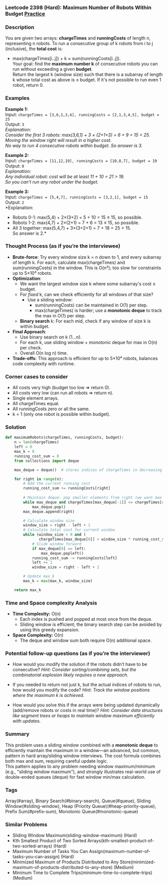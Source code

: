 ### Leetcode 2398 (Hard): Maximum Number of Robots Within Budget [Practice](https://leetcode.com/problems/maximum-number-of-robots-within-budget)

### Description  
You are given two arrays: **chargeTimes** and **runningCosts** of length n, representing n robots. To run a consecutive group of k robots from i to j (inclusive), the **total cost** is:  
- max(chargeTimes[i..j]) + k × sum(runningCosts[i..j]).  
Your goal: find the **maximum number k** of consecutive robots you can run without exceeding a given **budget**.  
Return the largest k (window size) such that there is a subarray of length k whose total cost as above is ≤ budget. If it's not possible to run even 1 robot, return 0.

### Examples  

**Example 1:**  
Input: `chargeTimes = [3,6,1,3,4], runningCosts = [2,1,3,4,5], budget = 25`  
Output: `3`  
*Explanation:  
Consider the first 3 robots: max(3,6,1) + 3 × (2+1+3) = 6 + 9 = 15 < 25.  
Moving the window right will result in a higher cost.  
No way to run 4 consecutive robots within budget. So answer is 3.*

**Example 2:**  
Input: `chargeTimes = [11,12,19], runningCosts = [10,8,7], budget = 19`  
Output: `0`  
*Explanation:  
Any individual robot: cost will be at least 11 + 10 = 21 > 19.  
So you can’t run any robot under the budget.*

**Example 3:**  
Input: `chargeTimes = [5,4,7], runningCosts = [3,2,1], budget = 15`  
Output: `2`  
*Explanation:  
- Robots 0-1: max(5,4) + 2×(3+2) = 5 + 10 = 15 ≤ 15, so possible.  
- Robots 1-2: max(4,7) + 2×(2+1) = 7 + 6 = 13 ≤ 15, so possible.  
- All 3 together: max(5,4,7) + 3×(3+2+1) = 7 + 18 = 25 > 15.  
So answer is 2.*

### Thought Process (as if you’re the interviewee)  
- **Brute-force**: Try every window size k = n down to 1, and every subarray of length k. For each, calculate max(chargeTimes) and sum(runningCosts) in the window. This is O(n³); too slow for constraints up to 5×10⁴ robots.
- **Optimization**:  
  - We want the largest window size k where some subarray's cost ≤ budget.  
  - For *fixed* k, can we check efficiently for all windows of that size?
    - Use a sliding window:  
        - sum(runningCosts) can be maintained in O(1) per step.  
        - max(chargeTimes) is harder; use a **monotonic deque** to track the max in O(1) per step.
  - **Binary search** k: For each mid, check if any window of size k is within budget.
- **Final Approach**:  
  - Use binary search on k (1…n).  
  - For each k, use sliding window + monotonic deque for max in O(n) per check.
  - Overall O(n log n) time.
- **Trade-offs**: This approach is efficient for up to 5×10⁴ robots, balances code complexity with runtime.

### Corner cases to consider  
- All costs very high (budget too low ⇒ return 0).
- All costs very low (can run all robots ⇒ return n).
- Single element arrays.
- All chargeTimes equal.
- All runningCosts zero or all the same.
- k = 1 (only one robot is possible within budget).

### Solution

```python
def maximumRobots(chargeTimes, runningCosts, budget):
    n = len(chargeTimes)
    left = 0
    max_k = 0
    running_cost_sum = 0
    from collections import deque

    max_deque = deque()  # stores indices of chargeTimes in decreasing order

    for right in range(n):
        # Add the current running cost
        running_cost_sum += runningCosts[right]
        
        # Maintain deque: pop smaller elements from right (we want max on left)
        while max_deque and chargeTimes[max_deque[-1]] <= chargeTimes[right]:
            max_deque.pop()
        max_deque.append(right)

        # Calculate window size
        window_size = right - left + 1
        # Calculate total cost for current window
        while (window_size > 0 and (
               chargeTimes[max_deque[0]] + window_size * running_cost_sum > budget)):
            # Slide window forward
            if max_deque[0] == left:
                max_deque.popleft()
            running_cost_sum -= runningCosts[left]
            left += 1
            window_size = right - left + 1

        # Update max_k
        max_k = max(max_k, window_size)

    return max_k
```

### Time and Space complexity Analysis  

- **Time Complexity:** O(n)  
  - Each index is pushed and popped at most once from the deque.
  - Sliding window is efficient; the binary search step can be avoided by using this greedy expansion.
- **Space Complexity:** O(n)  
  - The deque and window sum both require O(n) additional space.

### Potential follow-up questions (as if you’re the interviewer)  

- How would you modify the solution if the robots didn’t have to be consecutive?
  *Hint: Consider sorting/combining sets, but the combinatorial explosion likely requires a new approach.*

- If you needed to return not just k, but the actual indices of robots to run, how would you modify the code?
  *Hint: Track the window positions where the maximum k is achieved.*

- How would you solve this if the arrays were being updated dynamically (add/remove robots or costs in real time)?
  *Hint: Consider data structures like segment trees or heaps to maintain window maximum efficiently with updates.*

### Summary
This problem uses a sliding window combined with a **monotonic deque** to efficiently maintain the maximum in a window—an advanced, but common, pattern in hard array/sliding window interviews. The cost formula combines both max and sum, requiring careful update logic.  
This pattern applies to any problem needing window maximum/minimum (e.g., "sliding window maximum"), and strongly illustrates real-world use of double-ended queues (deque) for fast window min/max calculation.

### Tags
Array(#array), Binary Search(#binary-search), Queue(#queue), Sliding Window(#sliding-window), Heap (Priority Queue)(#heap-priority-queue), Prefix Sum(#prefix-sum), Monotonic Queue(#monotonic-queue)

### Similar Problems
- Sliding Window Maximum(sliding-window-maximum) (Hard)
- Kth Smallest Product of Two Sorted Arrays(kth-smallest-product-of-two-sorted-arrays) (Hard)
- Maximum Number of Tasks You Can Assign(maximum-number-of-tasks-you-can-assign) (Hard)
- Minimized Maximum of Products Distributed to Any Store(minimized-maximum-of-products-distributed-to-any-store) (Medium)
- Minimum Time to Complete Trips(minimum-time-to-complete-trips) (Medium)